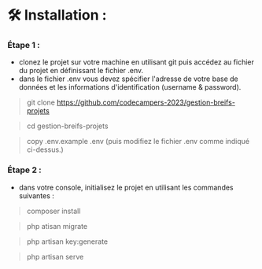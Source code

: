 # 🛠️ Installation : 

### Étape 1 : 

- clonez le projet sur votre machine en utilisant git puis accédez au fichier du projet en définissant le fichier .env.
- dans le fichier .env vous devez spécifier l'adresse de votre base de données et les informations d'identification (username & password).

> git clone https://github.com/codecampers-2023/gestion-breifs-projets

> cd gestion-breifs-projets

> copy .env.example  .env 
(puis modifiez le fichier .env comme indiqué ci-dessus.)

### Étape 2 :
- dans votre console, initialisez le projet en utilisant les commandes suivantes : 

> composer install 

> php atisan migrate

> php artisan key:generate

> php artisan serve